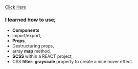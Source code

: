 [Click Here](https://jenalp6.github.io/tourProjects/)


### I learned how to use;
  - <b>Components</b>
  - import/export,
  - <b>Props</b>,
  - Destructuring props,
  - array <b>map</b> method,
  - <b>SCSS</b> within a REACT project,
  - CSS <b>filter: grayscale</b> property to create a nice hover effect.

